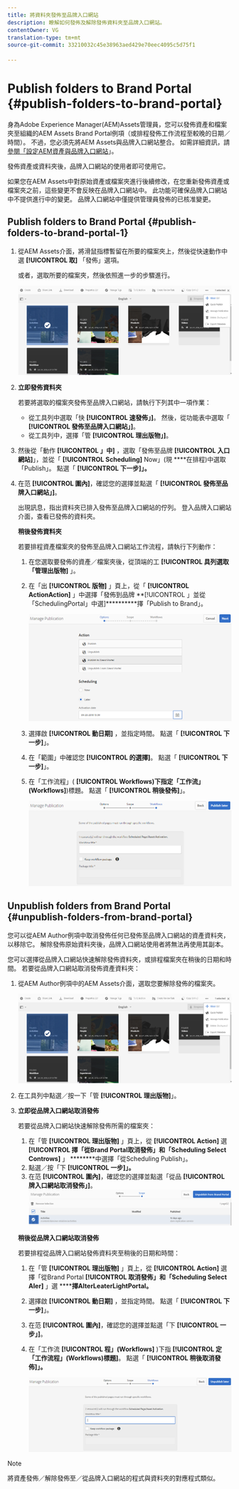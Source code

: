 ```yaml
---
title: 將資料夾發佈至品牌入口網站
description: 瞭解如何發佈及解除發佈資料夾至品牌入口網站。
contentOwner: VG
translation-type: tm+mt
source-git-commit: 33210032c45e38963aed429e70eec4095c5d75f1

---
```



# Publish folders to Brand Portal {#publish-folders-to-brand-portal}

身為Adobe Experience Manager(AEM)Assets管理員，您可以發佈資產和檔案夾至組織的AEM Assets Brand Portal例項（或排程發佈工作流程至較晚的日期／時間）。 不過，您必須先將AEM Assets與品牌入口網站整合。 如需詳細資訊，請 [參閱「設定AEM資產與品牌入口網站](configure-aem-assets-with-brand-portal.md)」。

發佈資產或資料夾後，品牌入口網站的使用者即可使用它。

如果您在AEM Assets中對原始資產或檔案夾進行後續修改，在您重新發佈資產或檔案夾之前，這些變更不會反映在品牌入口網站中。 此功能可確保品牌入口網站中不提供進行中的變更。 品牌入口網站中僅提供管理員發佈的已核准變更。

## Publish folders to Brand Portal {#publish-folders-to-brand-portal-1}

1. 從AEM Assets介面，將滑鼠指標暫留在所要的檔案夾上，然後從快速動作中選 **[!UICONTROL 取]** 「發佈」選項。

   或者，選取所要的檔案夾，然後依照進一步的步驟進行。

   ![publish2bp](assets/publish2bp.png)

2. **立即發佈資料夾**

   若要將選取的檔案夾發佈至品牌入口網站，請執行下列其中一項作業：

   * 從工具列中選取「快 **[!UICONTROL 速發佈」]**。 然後，從功能表中選取「 **[!UICONTROL 發佈至品牌入口網站」]**。
   * 從工具列中，選擇「管 **[!UICONTROL 理出版物」]**。

3. 然後從「動作 **[!UICONTROL 」中]** ，選取「發佈至品牌 **[!UICONTROL 入口網站]**」，並從「 **[!UICONTROL Scheduling]** Now」(現 ****&#x200B;在排程)中選取「Publish」。 點選「 **[!UICONTROL 下一步]」。**
4. 在范 **[!UICONTROL 圍內]**，確認您的選擇並點選「 **[!UICONTROL 發佈至品牌入口網站」]**。

   出現訊息，指出資料夾已排入發佈至品牌入口網站的佇列。 登入品牌入口網站介面，查看已發佈的資料夾。

   **稍後發佈資料夾**

   若要排程資產檔案夾的發佈至品牌入口網站工作流程，請執行下列動作：

   1. 在您選取要發佈的資產／檔案夾後，從頂端的工 **[!UICONTROL 具列選取「管理出版物]** 」。
   2. 在「出 **[!UICONTROL 版物]** 」頁上，從「 **[!UICONTROL ActionAction]** 」中選擇「發佈到品牌 **[!UICONTROL 」並從「SchedulingPortal」中選]**********&#x200B;擇「Publish to Brand」。

      ![publishlaterbp](assets/publishlaterbp.png)

   3. 選擇啟 **[!UICONTROL 動日期]** ，並指定時間。 點選「 **[!UICONTROL 下一步]**」。
   4. 在「範圍」中確認您 **[!UICONTROL 的選擇]**。 點選「 **[!UICONTROL 下一步]**」。
   5. 在「工作流程」( **[!UICONTROL Workflows)下指定「工作流」(Workflows]**)標題。 點選「 **[!UICONTROL 稍後發佈]**」。

      ![managerchedulepub](assets/manageschedulepub.png)

## Unpublish folders from Brand Portal {#unpublish-folders-from-brand-portal}

您可以從AEM Author例項中取消發佈任何已發佈至品牌入口網站的資產資料夾，以移除它。 解除發佈原始資料夾後，品牌入口網站使用者將無法再使用其副本。

您可以選擇從品牌入口網站快速解除發佈資料夾，或排程檔案夾在稍後的日期和時間。 若要從品牌入口網站取消發佈資產資料夾：

1. 從AEM Author例項中的AEM Assets介面，選取您要解除發佈的檔案夾。

   ![publish2bp-1](assets/publish2bp-1.png)

2. 在工具列中點選／按一下「管 **[!UICONTROL 理出版物]**」。

3. **立即從品牌入口網站取消發佈**

   若要從品牌入口網站快速解除發佈所需的檔案夾：

   1. 在「管 **[!UICONTROL 理出版物]** 」頁上，從 **[!UICONTROL Action]** 選 **[!UICONTROL 擇「從Brand Portal取消發佈」和「Scheduling Select Controws]** 」 ********&#x200B;中選擇「從Scheduling Publish」。
   2. 點選／按「下 **[!UICONTROL 一步]」。**
   3. 在范 **[!UICONTROL 圍內]**，確認您的選擇並點選「從品 **[!UICONTROL 牌入口網站取消發佈」]**。
   ![確認——取消發佈](assets/confirm-unpublish.png)

   **稍後從品牌入口網站取消發佈**

   若要排程從品牌入口網站發佈資料夾至稍後的日期和時間：

   1. 在「管 **[!UICONTROL 理出版物]** 」頁上，從 **[!UICONTROL Action]** 選擇「從Brand Portal **[!UICONTROL 取消發佈」和「Scheduling Select Aler]** 」選 ******擇AlterLeaterLightPortal。**
   2. 選擇啟 **[!UICONTROL 動日期]** ，並指定時間。 點選「 **[!UICONTROL 下一步]**」。
   3. 在范 **[!UICONTROL 圍內]**，確認您的選擇並點選「下 **[!UICONTROL 一步」]**。
   4. 在「工作流 **[!UICONTROL 程」(Workflows]** )下指 **[!UICONTROL 定「工作流程」(Workflows)標題]**。 點選「 **[!UICONTROL 稍後取消發佈]」。**

      ![unpublish工作流程](assets/unpublishworkflows.png)


>[!NOTE]
>
>將資產發佈／解除發佈至／從品牌入口網站的程式與資料夾的對應程式類似。
